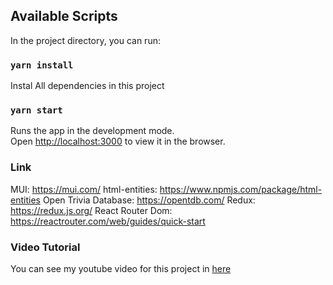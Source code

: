 

## Available Scripts

In the project directory, you can run:

### `yarn install`

Instal All dependencies in this project

### `yarn start`

Runs the app in the development mode.<br />
Open [http://localhost:3000](http://localhost:3000) to view it in the browser.

### Link

MUI: https://mui.com/
html-entities: https://www.npmjs.com/package/html-entities
Open Trivia Database: https://opentdb.com/
Redux: https://redux.js.org/
React Router Dom: https://reactrouter.com/web/guides/quick-start

### Video Tutorial

You can see my youtube video for this project in [here](https://youtu.be/6LROvk5d8H8)
